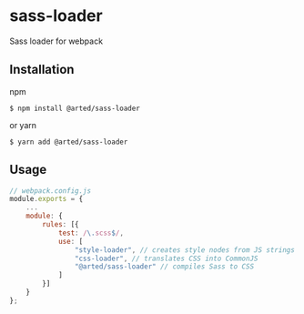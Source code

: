 # sass-loader
Sass loader for webpack

## Installation
npm
``` shell
$ npm install @arted/sass-loader
```

or yarn
``` shell
$ yarn add @arted/sass-loader
```

## Usage
``` javascript
// webpack.config.js
module.exports = {
	...
    module: {
        rules: [{
            test: /\.scss$/,
            use: [
                "style-loader", // creates style nodes from JS strings
                "css-loader", // translates CSS into CommonJS
                "@arted/sass-loader" // compiles Sass to CSS
            ]
        }]
    }
};
```
